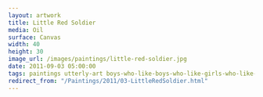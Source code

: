 ```yaml
---
layout: artwork
title: Little Red Soldier
media: Oil
surface: Canvas
width: 40
height: 30
image_url: /images/paintings/little-red-soldier.jpg
date: 2011-09-03 05:00:00
tags: paintings utterly-art boys-who-like-boys-who-like-girls-who-like-girls
redirect_from: "/Paintings/2011/03-LittleRedSoldier.html"
---
```

